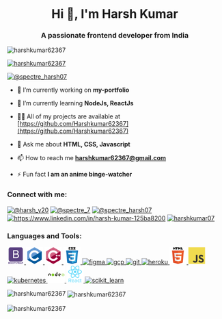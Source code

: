 <h1 align="center">Hi 👋, I'm Harsh Kumar</h1>
<h3 align="center">A passionate frontend developer from India</h3>

<p align="left"> <img src="https://komarev.com/ghpvc/?username=harshkumar62367&label=Profile%20views&color=0e75b6&style=discord" alt="harshkumar62367" /> </p>

<p align="left"> <a href="https://github.com/ryo-ma/github-profile-trophy"><img src="https://github-profile-trophy.vercel.app/?username=harshkumar62367" alt="harshkumar62367" /></a> </p>

<p align="left"> <a href="https://twitter.com/@spectre_harsh07" target="blank"><img src="https://img.shields.io/twitter/follow/spectre_harsh07?logo=twitter&style=for-the-badge" alt="@spectre_harsh07" /></a> </p>

- 🔭 I’m currently working on **my-portfolio**

- 🌱 I’m currently learning **NodeJs, ReactJs**

- 👨‍💻 All of my projects are available at [https://github.com/Harshkumar62367](https://github.com/Harshkumar62367)

- 💬 Ask me about **HTML, CSS, Javascript**

- 📫 How to reach me **harshkumar62367@gmail.com**

- ⚡ Fun fact **I am an anime binge-watcher**

<h3 align="left">Connect with me:</h3>
<p align="left">
<a href="https://codepen.io/@harsh_y20" target="blank"><img align="center" src="https://raw.githubusercontent.com/rahuldkjain/github-profile-readme-generator/master/src/images/icons/Social/codepen.svg" alt="@harsh_y20" height="30" width="40" /></a>
<a href="https://dev.to/@spectre_7" target="blank"><img align="center" src="https://cdn.jsdelivr.net/npm/simple-icons@3.0.1/icons/dev-dot-to.svg" alt="@spectre_7" height="30" width="40" /></a>
<a href="https://twitter.com/@spectre_harsh07" target="blank"><img align="center" src="https://raw.githubusercontent.com/rahuldkjain/github-profile-readme-generator/master/src/images/icons/Social/twitter.svg" alt="@spectre_harsh07" height="30" width="40" /></a>
<a href="https://linkedin.com/in/harsh-kumar-125ba8200" target="blank"><img align="center" src="https://raw.githubusercontent.com/rahuldkjain/github-profile-readme-generator/master/src/images/icons/Social/linked-in-alt.svg" alt="https://www.linkedin.com/in/harsh-kumar-125ba8200" height="30" width="40" /></a>
<a href="https://kaggle.com/harshkumar07" target="blank"><img align="center" src="https://raw.githubusercontent.com/rahuldkjain/github-profile-readme-generator/master/src/images/icons/Social/kaggle.svg" alt="harshkumar07" height="30" width="40" /></a>
</p>

<h3 align="left">Languages and Tools:</h3>
<p align="left"> <a href="https://getbootstrap.com" target="_blank"> <img src="https://raw.githubusercontent.com/devicons/devicon/master/icons/bootstrap/bootstrap-plain-wordmark.svg" alt="bootstrap" width="40" height="40"/> </a> <a href="https://www.cprogramming.com/" target="_blank"> <img src="https://raw.githubusercontent.com/devicons/devicon/master/icons/c/c-original.svg" alt="c" width="40" height="40"/> </a> <a href="https://www.w3schools.com/cpp/" target="_blank"> <img src="https://raw.githubusercontent.com/devicons/devicon/master/icons/cplusplus/cplusplus-original.svg" alt="cplusplus" width="40" height="40"/> </a> <a href="https://www.w3schools.com/css/" target="_blank"> <img src="https://raw.githubusercontent.com/devicons/devicon/master/icons/css3/css3-original-wordmark.svg" alt="css3" width="40" height="40"/> </a> <a href="https://www.figma.com/" target="_blank"> <img src="https://www.vectorlogo.zone/logos/figma/figma-icon.svg" alt="figma" width="40" height="40"/> </a> <a href="https://cloud.google.com" target="_blank"> <img src="https://www.vectorlogo.zone/logos/google_cloud/google_cloud-icon.svg" alt="gcp" width="40" height="40"/> </a> <a href="https://git-scm.com/" target="_blank"> <img src="https://www.vectorlogo.zone/logos/git-scm/git-scm-icon.svg" alt="git" width="40" height="40"/> </a> <a href="https://heroku.com" target="_blank"> <img src="https://www.vectorlogo.zone/logos/heroku/heroku-icon.svg" alt="heroku" width="40" height="40"/> </a> <a href="https://www.w3.org/html/" target="_blank"> <img src="https://raw.githubusercontent.com/devicons/devicon/master/icons/html5/html5-original-wordmark.svg" alt="html5" width="40" height="40"/> </a> <a href="https://developer.mozilla.org/en-US/docs/Web/JavaScript" target="_blank"> <img src="https://raw.githubusercontent.com/devicons/devicon/master/icons/javascript/javascript-original.svg" alt="javascript" width="40" height="40"/> </a> <a href="https://kubernetes.io" target="_blank"> <img src="https://www.vectorlogo.zone/logos/kubernetes/kubernetes-icon.svg" alt="kubernetes" width="40" height="40"/> </a> <a href="https://nodejs.org" target="_blank"> <img src="https://raw.githubusercontent.com/devicons/devicon/master/icons/nodejs/nodejs-original-wordmark.svg" alt="nodejs" width="40" height="40"/> </a> <a href="https://reactjs.org/" target="_blank"> <img src="https://raw.githubusercontent.com/devicons/devicon/master/icons/react/react-original-wordmark.svg" alt="react" width="40" height="40"/> </a> <a href="https://scikit-learn.org/" target="_blank"> <img src="https://upload.wikimedia.org/wikipedia/commons/0/05/Scikit_learn_logo_small.svg" alt="scikit_learn" width="40" height="40"/> </a> </p>

<p><img align="left" src="https://github-readme-stats.vercel.app/api/top-langs?username=harshkumar62367&show_icons=true&locale=en&layout=compact" alt="harshkumar62367" /></p>

<p>&nbsp;<img align="center" src="https://github-readme-stats.vercel.app/api?username=harshkumar62367&show_icons=true&locale=en" alt="harshkumar62367" /></p>

<p><img align="center" src="https://github-readme-streak-stats.herokuapp.com/?user=harshkumar62367&" alt="harshkumar62367" /></p>

